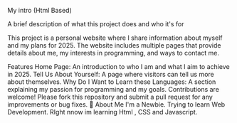 My intro (Html Based)

A brief description of what this project does and who it's for

This project is a personal website where I share information about myself and my plans for 2025. The website includes multiple pages that provide details about me, my interests in programming, and ways to contact me.

Features
Home Page: An introduction to who I am and what I aim to achieve in 2025.
Tell Us About Yourself: A page where visitors can tell us more about themselves.
Why Do I Want to Learn these Languages: A section explaining my passion for programming and my goals.
Contributions are welcome! Please fork this repository and submit a pull request for any improvements or bug fixes.
🚀 About Me
I'm a Newbie. Trying to learn Web Development. RIght nnow im learning Html , CSS and Javascript.
